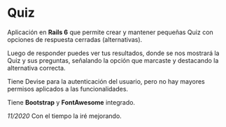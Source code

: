 # Quiz

Aplicación en **Rails 6** que permite crear y mantener pequeñas Quiz con opciones de respuesta cerradas (alternativas).

Luego de responder puedes ver tus resultados, donde se nos mostrará la Quiz y sus preguntas, señalando la opción que marcaste y destacando la alternativa correcta.

Tiene Devise para la autenticación del usuario, pero no hay mayores permisos aplicados a las funcionalidades. 

Tiene **Bootstrap** y **FontAwesome** integrado.

*11/2020* Con el tiempo la iré mejorando.
